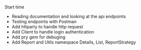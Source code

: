 Start time

- Reading documentation and looking at the api endpoints
- Testing endpoints with Postman
- Add httparty to handle http request
- Add Client to handle login authentication
- Add pry gem for debuging
- Add Report and Utils namespace Details, List, ReportStrategy
